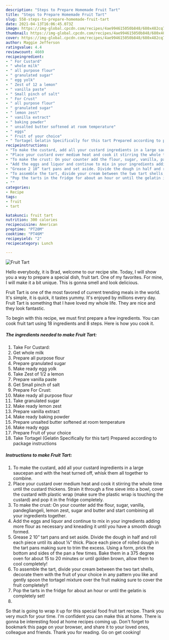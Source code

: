```yaml
---
description: "Steps to Prepare Homemade Fruit Tart"
title: "Steps to Prepare Homemade Fruit Tart"
slug: 558-steps-to-prepare-homemade-fruit-tart
date: 2021-04-13T16:06:45.073Z
image: https://img-global.cpcdn.com/recipes/4ae994615050b848/680x482cq70/fruit-tart-recipe-main-photo.jpg
thumbnail: https://img-global.cpcdn.com/recipes/4ae994615050b848/680x482cq70/fruit-tart-recipe-main-photo.jpg
cover: https://img-global.cpcdn.com/recipes/4ae994615050b848/680x482cq70/fruit-tart-recipe-main-photo.jpg
author: Maggie Jefferson
ratingvalue: 4.4
reviewcount: 4669
recipeingredient:
- " For Custard"
- " whole milk"
- " all purpose flour"
- " granulated sugar"
- " egg yolk"
- " Zest of 12 a lemon"
- " vanilla paste"
- " Small pinch of salt"
- " For Crust"
- " all purpose flour"
- " granulated sugar"
- " lemon zest"
- " vanilla extract"
- " baking powder"
- " unsalted butter softened at room temperature"
- " eggs"
- " Fruit of your choice"
- " Tortagel Gelatin Specifically for this tart Prepared according to package instructions"
recipeinstructions:
- "To make the custard, add all your custard ingredients in a large saucepan and with the heat turned off, whisk them all together to combine."
- "Place your custard over medium heat and cook it stirring the whole time until the custard thickens. Strain it through a fine sieve into a bowl, cover the custard with plastic wrap (make sure the plastic wrap is touching the custard) and pop it in the fridge completely."
- "To make the crust: On your counter add the flour, sugar, vanilla, pandegliangeli, lemon zest, sugar and butter and start combining all your ingredients together."
- "Add the eggs and liquor and continue to mix in your ingredients adding more flour as necessary and kneading it until you have a smooth dough formed."
- "Grease 2 10” tart pans and set aside. Divide the dough in half and roll each piece until its about ⅛” thick. Place each piece of rolled dough in the tart pans making sure to trim the excess. Using a form, prick the bottom and sides of the pan a few times. Bake them in a 375 degree oven for about 15 to 20 minutes or until golden brown, allow them to cool completely!"
- "To assemble the tart, divide your cream between the two tart shells, decorate them with the fruit of your choice in any pattern you like and gently spoon the tortagel mixture over the fruit making sure to cover the fruit completely!!"
- "Pop the tarts in the fridge for about an hour or until the gelatin is completely set!"
- ""
categories:
- Recipe
tags:
- fruit
- tart

katakunci: fruit tart 
nutrition: 300 calories
recipecuisine: American
preptime: "PT20M"
cooktime: "PT46M"
recipeyield: "2"
recipecategory: Lunch

---
```



![Fruit Tart](https://img-global.cpcdn.com/recipes/4ae994615050b848/680x482cq70/fruit-tart-recipe-main-photo.jpg)

Hello everybody, it is Brad, welcome to our recipe site. Today, I will show you a way to prepare a special dish, fruit tart. One of my favorites. For mine, I will make it a bit unique. This is gonna smell and look delicious.



Fruit Tart is one of the most favored of current trending meals in the world. It's simple, it is quick, it tastes yummy. It's enjoyed by millions every day. Fruit Tart is something that I have loved my whole life. They are nice and they look fantastic.


To begin with this recipe, we must first prepare a few ingredients. You can cook fruit tart using 18 ingredients and 8 steps. Here is how you cook it.

<!--inarticleads1-->

##### The ingredients needed to make Fruit Tart:

1. Take  For Custard:
1. Get  whole milk
1. Prepare  all purpose flour
1. Prepare  granulated sugar
1. Make ready  egg yolk
1. Take  Zest of 1/2 a lemon
1. Prepare  vanilla paste
1. Get  Small pinch of salt
1. Prepare  For Crust:
1. Make ready  all purpose flour
1. Take  granulated sugar
1. Make ready  lemon zest
1. Prepare  vanilla extract
1. Make ready  baking powder
1. Prepare  unsalted butter softened at room temperature
1. Make ready  eggs
1. Prepare  Fruit of your choice
1. Take  Tortagel (Gelatin Specifically for this tart) Prepared according to package instructions




<!--inarticleads2-->

##### Instructions to make Fruit Tart:

1. To make the custard, add all your custard ingredients in a large saucepan and with the heat turned off, whisk them all together to combine.
1. Place your custard over medium heat and cook it stirring the whole time until the custard thickens. Strain it through a fine sieve into a bowl, cover the custard with plastic wrap (make sure the plastic wrap is touching the custard) and pop it in the fridge completely.
1. To make the crust: On your counter add the flour, sugar, vanilla, pandegliangeli, lemon zest, sugar and butter and start combining all your ingredients together.
1. Add the eggs and liquor and continue to mix in your ingredients adding more flour as necessary and kneading it until you have a smooth dough formed.
1. Grease 2 10” tart pans and set aside. Divide the dough in half and roll each piece until its about ⅛” thick. Place each piece of rolled dough in the tart pans making sure to trim the excess. Using a form, prick the bottom and sides of the pan a few times. Bake them in a 375 degree oven for about 15 to 20 minutes or until golden brown, allow them to cool completely!
1. To assemble the tart, divide your cream between the two tart shells, decorate them with the fruit of your choice in any pattern you like and gently spoon the tortagel mixture over the fruit making sure to cover the fruit completely!!
1. Pop the tarts in the fridge for about an hour or until the gelatin is completely set!
1. 




So that is going to wrap it up for this special food fruit tart recipe. Thank you very much for your time. I'm confident you can make this at home. There is gonna be interesting food at home recipes coming up. Don't forget to bookmark this page on your browser, and share it to your loved ones, colleague and friends. Thank you for reading. Go on get cooking!
